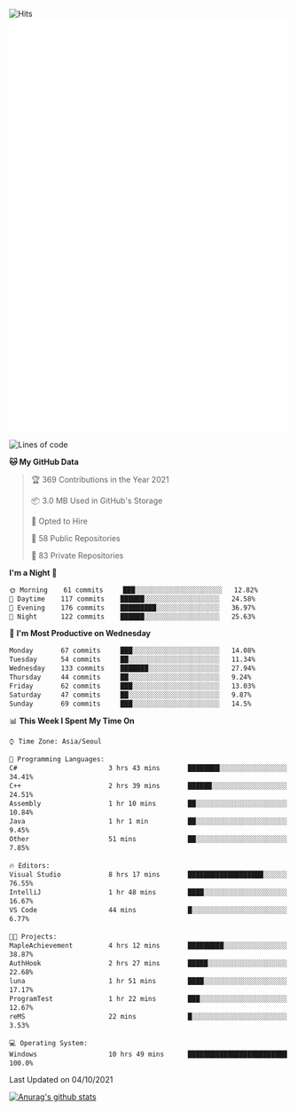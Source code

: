 ![Hits](https://hits.seeyoufarm.com/api/count/incr/badge.svg?url=https%3A%2F%2Fgithub.com%2Fkokose1234&count_bg=%2379C83D&title_bg=%23555555&icon=apple.svg&icon_color=%23E7E7E7&title=hits&edge_flat=false)
<br/>
![Metrics](https://github.com/kokose1234/kokose1234/blob/main/github-metrics.svg)

<!--START_SECTION:waka-->
![Lines of code](https://img.shields.io/badge/From%20Hello%20World%20I%27ve%20Written-11.9%20million%20lines%20of%20code-blue)

**🐱 My GitHub Data** 

> 🏆 369 Contributions in the Year 2021
 > 
> 📦 3.0 MB Used in GitHub's Storage 
 > 
> 💼 Opted to Hire
 > 
> 📜 58 Public Repositories 
 > 
> 🔑 83 Private Repositories  
 > 
**I'm a Night 🦉** 

```text
🌞 Morning    61 commits     ███░░░░░░░░░░░░░░░░░░░░░░   12.82% 
🌆 Daytime    117 commits    ██████░░░░░░░░░░░░░░░░░░░   24.58% 
🌃 Evening    176 commits    █████████░░░░░░░░░░░░░░░░   36.97% 
🌙 Night      122 commits    ██████░░░░░░░░░░░░░░░░░░░   25.63%

```
📅 **I'm Most Productive on Wednesday** 

```text
Monday       67 commits     ███░░░░░░░░░░░░░░░░░░░░░░   14.08% 
Tuesday      54 commits     ██░░░░░░░░░░░░░░░░░░░░░░░   11.34% 
Wednesday    133 commits    ███████░░░░░░░░░░░░░░░░░░   27.94% 
Thursday     44 commits     ██░░░░░░░░░░░░░░░░░░░░░░░   9.24% 
Friday       62 commits     ███░░░░░░░░░░░░░░░░░░░░░░   13.03% 
Saturday     47 commits     ██░░░░░░░░░░░░░░░░░░░░░░░   9.87% 
Sunday       69 commits     ███░░░░░░░░░░░░░░░░░░░░░░   14.5%

```


📊 **This Week I Spent My Time On** 

```text
⌚︎ Time Zone: Asia/Seoul

💬 Programming Languages: 
C#                       3 hrs 43 mins       ████████░░░░░░░░░░░░░░░░░   34.41% 
C++                      2 hrs 39 mins       ██████░░░░░░░░░░░░░░░░░░░   24.51% 
Assembly                 1 hr 10 mins        ██░░░░░░░░░░░░░░░░░░░░░░░   10.84% 
Java                     1 hr 1 min          ██░░░░░░░░░░░░░░░░░░░░░░░   9.45% 
Other                    51 mins             ██░░░░░░░░░░░░░░░░░░░░░░░   7.85%

🔥 Editors: 
Visual Studio            8 hrs 17 mins       ███████████████████░░░░░░   76.55% 
IntelliJ                 1 hr 48 mins        ████░░░░░░░░░░░░░░░░░░░░░   16.67% 
VS Code                  44 mins             █░░░░░░░░░░░░░░░░░░░░░░░░   6.77%

🐱‍💻 Projects: 
MapleAchievement         4 hrs 12 mins       █████████░░░░░░░░░░░░░░░░   38.87% 
AuthHook                 2 hrs 27 mins       █████░░░░░░░░░░░░░░░░░░░░   22.68% 
luna                     1 hr 51 mins        ████░░░░░░░░░░░░░░░░░░░░░   17.17% 
ProgramTest              1 hr 22 mins        ███░░░░░░░░░░░░░░░░░░░░░░   12.67% 
reMS                     22 mins             █░░░░░░░░░░░░░░░░░░░░░░░░   3.53%

💻 Operating System: 
Windows                  10 hrs 49 mins      █████████████████████████   100.0%

```


 Last Updated on 04/10/2021
<!--END_SECTION:waka-->

[![Anurag's github stats](https://github-readme-stats.vercel.app/api?username=kokose1234&theme=dracula)](https://github.com/anuraghazra/github-readme-stats)



	
